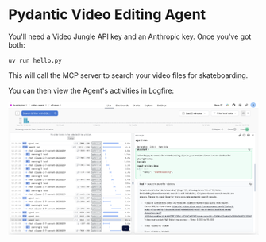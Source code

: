 # Pydantic Video Editing Agent 

You'll need a Video Jungle API key and an Anthropic key. Once you've got both:

```
uv run hello.py
```

This will call the MCP server to search your video files for skateboarding.

You can then view the Agent's activities in Logfire:

![Logfire backend](./assets/logfire.png)